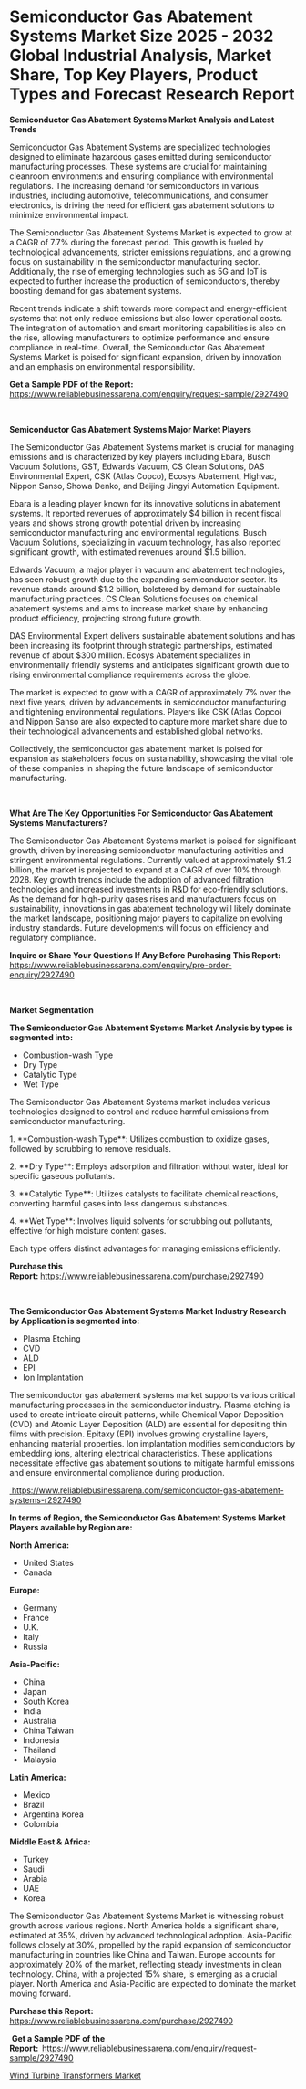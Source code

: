 <p><h1>Semiconductor Gas Abatement Systems Market Size 2025 - 2032 Global Industrial Analysis, Market Share, Top Key Players, Product Types and Forecast Research Report</h1></p><p><strong>Semiconductor Gas Abatement Systems Market Analysis and Latest Trends</strong></p>
<p><p>Semiconductor Gas Abatement Systems are specialized technologies designed to eliminate hazardous gases emitted during semiconductor manufacturing processes. These systems are crucial for maintaining cleanroom environments and ensuring compliance with environmental regulations. The increasing demand for semiconductors in various industries, including automotive, telecommunications, and consumer electronics, is driving the need for efficient gas abatement solutions to minimize environmental impact.</p><p>The Semiconductor Gas Abatement Systems Market is expected to grow at a CAGR of 7.7% during the forecast period. This growth is fueled by technological advancements, stricter emissions regulations, and a growing focus on sustainability in the semiconductor manufacturing sector. Additionally, the rise of emerging technologies such as 5G and IoT is expected to further increase the production of semiconductors, thereby boosting demand for gas abatement systems.</p><p>Recent trends indicate a shift towards more compact and energy-efficient systems that not only reduce emissions but also lower operational costs. The integration of automation and smart monitoring capabilities is also on the rise, allowing manufacturers to optimize performance and ensure compliance in real-time. Overall, the Semiconductor Gas Abatement Systems Market is poised for significant expansion, driven by innovation and an emphasis on environmental responsibility.</p></p>
<p><strong>Get a Sample PDF of the Report:&nbsp;</strong> <a href="https://www.reliablebusinessarena.com/enquiry/request-sample/2927490?utm_campaign=3165&utm_medium=2&utm_source=Github&utm_content=ia&utm_term=12032025&utm_id=semiconductor-gas-abatement-systems">https://www.reliablebusinessarena.com/enquiry/request-sample/2927490</a></p>
<p>&nbsp;</p>
<p><strong>Semiconductor Gas Abatement Systems Major Market Players</strong></p>
<p><p>The Semiconductor Gas Abatement Systems market is crucial for managing emissions and is characterized by key players including Ebara, Busch Vacuum Solutions, GST, Edwards Vacuum, CS Clean Solutions, DAS Environmental Expert, CSK (Atlas Copco), Ecosys Abatement, Highvac, Nippon Sanso, Showa Denko, and Beijing Jingyi Automation Equipment.</p><p>Ebara is a leading player known for its innovative solutions in abatement systems. It reported revenues of approximately $4 billion in recent fiscal years and shows strong growth potential driven by increasing semiconductor manufacturing and environmental regulations. Busch Vacuum Solutions, specializing in vacuum technology, has also reported significant growth, with estimated revenues around $1.5 billion.</p><p>Edwards Vacuum, a major player in vacuum and abatement technologies, has seen robust growth due to the expanding semiconductor sector. Its revenue stands around $1.2 billion, bolstered by demand for sustainable manufacturing practices. CS Clean Solutions focuses on chemical abatement systems and aims to increase market share by enhancing product efficiency, projecting strong future growth.</p><p>DAS Environmental Expert delivers sustainable abatement solutions and has been increasing its footprint through strategic partnerships, estimated revenue of about $300 million. Ecosys Abatement specializes in environmentally friendly systems and anticipates significant growth due to rising environmental compliance requirements across the globe.</p><p>The market is expected to grow with a CAGR of approximately 7% over the next five years, driven by advancements in semiconductor manufacturing and tightening environmental regulations. Players like CSK (Atlas Copco) and Nippon Sanso are also expected to capture more market share due to their technological advancements and established global networks.</p><p>Collectively, the semiconductor gas abatement market is poised for expansion as stakeholders focus on sustainability, showcasing the vital role of these companies in shaping the future landscape of semiconductor manufacturing.</p></p>
<p>&nbsp;</p>
<p><strong>What Are The Key Opportunities For Semiconductor Gas Abatement Systems Manufacturers?</strong></p>
<p><p>The Semiconductor Gas Abatement Systems market is poised for significant growth, driven by increasing semiconductor manufacturing activities and stringent environmental regulations. Currently valued at approximately $1.2 billion, the market is projected to expand at a CAGR of over 10% through 2028. Key growth trends include the adoption of advanced filtration technologies and increased investments in R&D for eco-friendly solutions. As the demand for high-purity gases rises and manufacturers focus on sustainability, innovations in gas abatement technology will likely dominate the market landscape, positioning major players to capitalize on evolving industry standards. Future developments will focus on efficiency and regulatory compliance.</p></p>
<p><strong>Inquire or Share Your Questions If Any Before Purchasing This Report:</strong> <a href="https://www.reliablebusinessarena.com/enquiry/pre-order-enquiry/2927490?utm_campaign=3165&utm_medium=2&utm_source=Github&utm_content=ia&utm_term=12032025&utm_id=semiconductor-gas-abatement-systems">https://www.reliablebusinessarena.com/enquiry/pre-order-enquiry/2927490</a></p>
<p>&nbsp;</p>
<p><strong>Market Segmentation</strong></p>
<p><strong>The Semiconductor Gas Abatement Systems Market Analysis by types is segmented into:</strong></p>
<p><ul><li>Combustion-wash Type</li><li>Dry Type</li><li>Catalytic Type</li><li>Wet Type</li></ul></p>
<p><p>The Semiconductor Gas Abatement Systems market includes various technologies designed to control and reduce harmful emissions from semiconductor manufacturing. </p><p>1. **Combustion-wash Type**: Utilizes combustion to oxidize gases, followed by scrubbing to remove residuals. </p><p>   </p><p>2. **Dry Type**: Employs adsorption and filtration without water, ideal for specific gaseous pollutants.</p><p>3. **Catalytic Type**: Utilizes catalysts to facilitate chemical reactions, converting harmful gases into less dangerous substances.</p><p>4. **Wet Type**: Involves liquid solvents for scrubbing out pollutants, effective for high moisture content gases. </p><p>Each type offers distinct advantages for managing emissions efficiently.</p></p>
<p><strong>Purchase this Report:&nbsp;</strong><a href="https://www.reliablebusinessarena.com/purchase/2927490?utm_campaign=3165&utm_medium=2&utm_source=Github&utm_content=ia&utm_term=12032025&utm_id=semiconductor-gas-abatement-systems">https://www.reliablebusinessarena.com/purchase/2927490</a></p>
<p>&nbsp;</p>
<p><strong>The Semiconductor Gas Abatement Systems Market Industry Research by Application is segmented into:</strong></p>
<p><ul><li>Plasma Etching</li><li>CVD</li><li>ALD</li><li>EPI</li><li>Ion Implantation</li></ul></p>
<p><p>The semiconductor gas abatement systems market supports various critical manufacturing processes in the semiconductor industry. Plasma etching is used to create intricate circuit patterns, while Chemical Vapor Deposition (CVD) and Atomic Layer Deposition (ALD) are essential for depositing thin films with precision. Epitaxy (EPI) involves growing crystalline layers, enhancing material properties. Ion implantation modifies semiconductors by embedding ions, altering electrical characteristics. These applications necessitate effective gas abatement solutions to mitigate harmful emissions and ensure environmental compliance during production.</p></p>
<p><a href="https://www.reliablebusinessarena.com/semiconductor-gas-abatement-systems-r2927490?utm_campaign=3165&utm_medium=2&utm_source=Github&utm_content=ia&utm_term=12032025&utm_id=semiconductor-gas-abatement-systems">&nbsp;https://www.reliablebusinessarena.com/semiconductor-gas-abatement-systems-r2927490</a></p>
<p><strong>In terms of Region, the Semiconductor Gas Abatement Systems Market Players available by Region are:</strong></p>
<p>
    <p> <strong> North America: </strong>
        <ul>
            <li>United States</li>
            <li>Canada</li>
        </ul>
        </p> 
    <p> <strong> Europe: </strong>
        <ul>
            <li>Germany</li>
            <li>France</li>
            <li>U.K.</li>
            <li>Italy</li>
            <li>Russia</li>
        </ul>
        </p> 
    <p> <strong> Asia-Pacific: </strong>
        <ul>
            <li>China</li>
            <li>Japan</li>
            <li>South Korea</li>
            <li>India</li>
            <li>Australia</li>
            <li>China Taiwan</li>
            <li>Indonesia</li>
            <li>Thailand</li>
            <li>Malaysia</li>
        </ul>
        </p> 
    <p> <strong> Latin America: </strong>
        <ul>
            <li>Mexico</li>
            <li>Brazil</li>
            <li>Argentina Korea</li>
            <li>Colombia</li>
        </ul>
        </p> 
    <p> <strong> Middle East & Africa: </strong>
        <ul>
            <li>Turkey</li>
            <li>Saudi</li>
            <li>Arabia</li>
            <li>UAE</li>
            <li>Korea</li>
        </ul>
    </p>
    </p>
<p><p>The Semiconductor Gas Abatement Systems Market is witnessing robust growth across various regions. North America holds a significant share, estimated at 35%, driven by advanced technological adoption. Asia-Pacific follows closely at 30%, propelled by the rapid expansion of semiconductor manufacturing in countries like China and Taiwan. Europe accounts for approximately 20% of the market, reflecting steady investments in clean technology. China, with a projected 15% share, is emerging as a crucial player. North America and Asia-Pacific are expected to dominate the market moving forward.</p></p>
<p><strong>Purchase this Report: </strong><a href="https://www.reliablebusinessarena.com/purchase/2927490?utm_campaign=3165&utm_medium=2&utm_source=Github&utm_content=ia&utm_term=12032025&utm_id=semiconductor-gas-abatement-systems">https://www.reliablebusinessarena.com/purchase/2927490</a></p>
<p>&nbsp;<strong>Get a Sample PDF of the Report:&nbsp;&nbsp;</strong><a href="https://www.reliablebusinessarena.com/enquiry/request-sample/2927490?utm_campaign=3165&utm_medium=2&utm_source=Github&utm_content=ia&utm_term=12032025&utm_id=semiconductor-gas-abatement-systems">https://www.reliablebusinessarena.com/enquiry/request-sample/2927490</a></p>
<p><strong></strong></p>
<p><p><a href="https://github.com/leehihkl/Market-Research-Report-List-1/blob/main/wind-turbine-transformers-market.md?utm_campaign=3165&utm_medium=2&utm_source=Github&utm_content=ia&utm_term=12032025&utm_id=semiconductor-gas-abatement-systems">Wind Turbine Transformers Market</a></p></p>